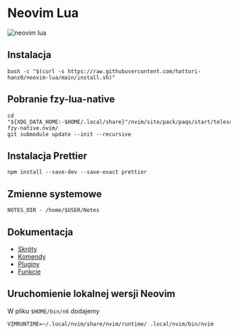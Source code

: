 # Neovim Lua

![neovim lua](https://raw.githubusercontent.com/hattori-hanz0/neovim-config/main/img/neovim-lua.png)

## Instalacja

```shell
bash -c "$(curl -s https://raw.githubusercontent.com/hattori-hanz0/neovim-lua/main/install.sh)"
```

## Pobranie fzy-lua-native

```
cd "${XDG_DATA_HOME:-$HOME/.local/share}"/nvim/site/pack/paqs/start/telescope-fzy-native.nvim/
git submodule update --init --recursive
```

## Instalacja Prettier

```
npm install --save-dev --save-exact prettier
```

## Zmienne systemowe

```
NOTES_DIR - /home/$USER/Notes
```

## Dokumentacja

- [Skróty](docs/Skróty.md)
- [Komendy](docs/Komendy.md)
- [Pluginy](docs/Pluginy.md)
- [Funkcje](docs/Funkcje.md)

## Uruchomienie lokalnej wersji Neovim

W pliku `$HOME/bin/n6` dodajemy

```shall
VIMRUNTIME=~/.local/nvim/share/nvim/runtime/ .local/nvim/bin/nvim
```
